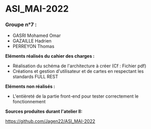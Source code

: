 # ASI_MAI-2022

### Groupe n°7 :

- GASRI Mohamed Omar
- GAZAILLE Hadrien
- PERREYON Thomas



**Eléments réalisés du cahier des charges :**

- Réalisation du schéma de l'architecture à créer (Cf  : Fichier pdf)
- Créations et gestion d'utilisateur et de cartes en respectant les standards FULL REST



**Eléments non réalisés :**

- L'entièreté de la partie front-end pour tester correctement le fonctionnement



**Sources produites durant l'atelier II:**

https://github.com/Jagen22/ASI_MAI-2022
